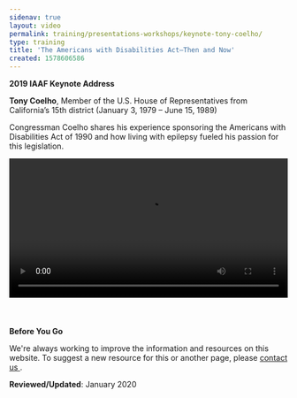 ```yaml
---
sidenav: true
layout: video
permalink: training/presentations-workshops/keynote-tony-coelho/
type: training
title: 'The Americans with Disabilities Act—Then and Now'
created: 1578606586
---
```


**2019 IAAF Keynote Address**

<meta charset="utf-8" />

<b id="docs-internal-guid-13d4420d-7fff-22d7-f3b4-dcfbccfa26e4">Tony Coelho</b>, Member of the U.S. House of Representatives from California&rsquo;s 15th district (January 3, 1979 &ndash; June 15, 1989)

Congressman Coelho shares his experience sponsoring the Americans with Disabilities Act of 1990 and how living with epilepsy fueled his passion for this legislation.

<video controls="controls" data-vscid="3qesx4ovd" style="width:100%"><source src="https://assets.section508.gov/files/2019-IAAF-Keynote-Tony-Coelho.mp4" type="video/mp4" /></video>

&nbsp;

<div class="border-base radius-lg border-1px" style="margin-top: 1.5em;">
<div class="padding-1">
<p class="text-large"><strong>Before You Go</strong></p>
<p>We're always working to improve the information and resources on this website. To suggest a new resource for this or another page, please <a href="mailto:section.508@gsa.gov">contact us
</a>.</p>
</div>
</div>

**Reviewed/Updated**: January 2020

&nbsp;
